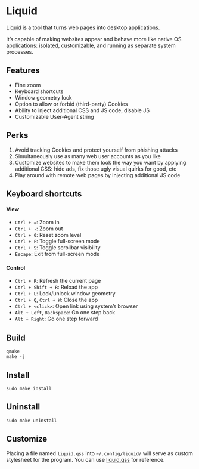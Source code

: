 # Liquid

Liquid is a tool that turns web pages into desktop applications.

It’s capable of making websites appear and behave more like native OS applications: isolated, customizable, and running as separate system processes.


## Features

- Fine zoom
- Keyboard shortcuts
- Window geometry lock
- Option to allow or forbid (third-party) Cookies
- Ability to inject additional CSS and JS code, disable JS
- Customizable User-Agent string


## Perks

1. Avoid tracking Cookies and protect yourself from phishing attacks
2. Simultaneously use as many web user accounts as you like
3. Customize websites to make them look the way you want by applying additional CSS:
   hide ads, fix those ugly visual quirks for good, etc
4. Play around with remote web pages by injecting additional JS code


## Keyboard shortcuts

#### View
- `Ctrl + =`: Zoom in
- `Ctrl + -`: Zoom out
- `Ctrl + 0`: Reset zoom level
- `Ctrl + F`: Toggle full-screen mode
- `Ctrl + S`: Toggle scrollbar visibility
- `Escape`: Exit from full-screen mode
#### Control
- `Ctrl + R`: Refresh the current page
- `Ctrl + Shift + R`: Reload the app
- `Ctrl + L`: Lock/unlock window geometry
- `Ctrl + Q`, `Ctrl + W`: Close the app
- `Ctrl + <click>`: Open link using system’s browser
- `Alt + Left`, `Backspace`: Go one step back
- `Alt + Right`: Go one step forward


## Build

    qmake
    make -j


## Install

    sudo make install


## Uninstall

    sudo make uninstall


## Customize

Placing a file named `liquid.qss` into `~/.config/liquid/` will serve as custom stylesheet for the program.
You can use [liquid.qss](res/styles/liquid.qss) for reference.

